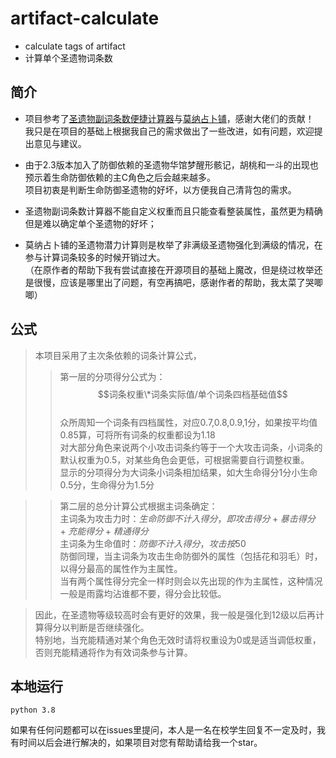 # artifact-calculate
- calculate tags of artifact 
- 计算单个圣遗物词条数
## 简介
- 项目参考了[圣遗物副词条数便捷计算器](http://spongem.com/ajglz/ys/ys.html)与[莫纳占卜铺](https://www.mona-uranai.com/intro)，感谢大佬们的贡献！  
我只是在项目的基础上根据我自己的需求做出了一些改进，如有问题，欢迎提出意见与建议。

- 由于2.3版本加入了防御依赖的圣遗物华馆梦醒形骸记，胡桃和一斗的出现也预示着生命防御依赖的主C角色之后会越来越多。  
项目初衷是判断生命防御圣遗物的好坏，以方便我自己清背包的需求。

- 圣遗物副词条数计算器不能自定义权重而且只能查看整装属性，虽然更为精确但是难以确定单个圣遗物的好坏；  
- 莫纳占卜铺的圣遗物潜力计算则是枚举了非满级圣遗物强化到满级的情况，在参与计算词条较多的时候开销过大。  
（在原作者的帮助下我有尝试直接在开源项目的基础上魔改，但是绕过枚举还是很慢，应该是哪里出了问题，有空再搞吧，感谢作者的帮助，我太菜了哭唧唧）
## 公式
> 本项目采用了主次条依赖的词条计算公式，
>> 第一层的分项得分公式为：$$词条权重\*词条实际值/单个词条四档基础值$$  
众所周知一个词条有四档属性，对应0.7,0.8,0.9,1分，如果按平均值0.85算，可将所有词条的权重都设为1.18  
对大部分角色来说两个小攻击词条约等于一个大攻击词条，小词条的默认权重为0.5，对某些角色会更低，可根据需要自行调整权重。  
显示的分项得分为大词条小词条相加结果，如大生命得分1分小生命0.5分，生命得分为1.5分  

>> 第二层的总分计算公式根据主词条确定：  
主词条为攻击力时：$生命防御不计入得分，即攻击得分+暴击得分+充能得分+精通得分$  
主词条为生命值时：$防御不计入得分，攻击按50%计入得分，即生命得分+暴击得分+充能得分+精通得分+0.5\*攻击得分$  
防御同理，当主词条为攻击生命防御外的属性（包括花和羽毛）时，以得分最高的属性作为主属性。  
当有两个属性得分完全一样时则会以先出现的作为主属性，这种情况一般是雨露均沾谁都不要，得分会比较低。  

> 因此，在圣遗物等级较高时会有更好的效果，我一般是强化到12级以后再计算得分以判断是否继续强化。  
特别地，当充能精通对某个角色无效时请将权重设为0或是适当调低权重，否则充能精通将作为有效词条参与计算。
## 本地运行
```
python 3.8
```
如果有任何问题都可以在issues里提问，本人是一名在校学生回复不一定及时，我有时间以后会进行解决的，如果项目对您有帮助请给我一个star。
